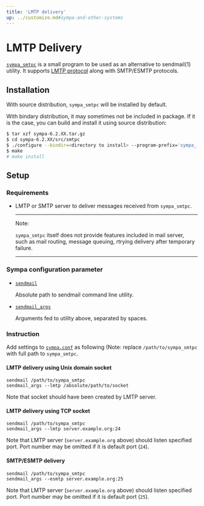 ```yaml
---
title: 'LMTP delivery'
up: ../customize.md#sympa-and-other-systems
---
```


LMTP Delivery
=============

[``sympa_smtpc``](../man/sympa_smtpc.1.md) is a small program to be used as
an alternative to sendmail(1) utility.  It supports
[LMTP protocol](https://tools.ietf.org/html/rfc2033) along with SMTP/ESMTP
protocols.

Installation
------------

With source distribution, ``sympa_smtpc`` will be installed by default.

With bindary distribution, it may sometimes not be included in package.
If it is the case, you can build and install it using source distribution:

``` bash
$ tar xzf sympa-6.2.XX.tar.gz
$ cd sympa-6.2.XX/src/smtpc
$ ./configure --bindir=<directory to install> --program-prefix='sympa_'
$ make
# make install
```

Setup
-----

### Requirements

  * LMTP or SMTP server to deliver messages received from ``sympa_smtpc``.

    ----
    Note:

    ``sympa_smtpc`` itself does not provide features included in mail server,
    such as mail routing, message queuing, rtrying delivery after temporary
    failure.

    ----

### Sympa configuration parameter

  * [``sendmail``](../man/sympa.conf.5.md#sendmail)

    Absolute path to sendmail command line utility. 

  * [``sendmail_args``](../man/sympa.conf.5.md#sendmail_args)

    Arguments fed to utility above, separated by spaces.

### Instruction

Add settings to [``sympa.conf``](../layout.md#config) as following (Note:
replace ``/path/to/sympa_smtpc`` with full path to ``sympa_smtpc``.

#### LMTP delivery using Unix domain socket

```
sendmail /path/to/sympa_smtpc
sendmail_args --lmtp /absolute/path/to/socket
```

Note that socket should have been created by LMTP server.

#### LMTP delivery using TCP socket

```
sendmail /path/to/sympa_smtpc
sendmail_args --lmtp server.example.org:24
```

Note that LMTP server (``server.example.org`` above) should listen specified
port. Port number may be omitted if it is default port (``24``).

#### SMTP/ESMTP delivery

```
sendmail /path/to/sympa_smtpc
sendmail_args --esmtp server.example.org:25
```

Note that LMTP server (``server.example.org`` above) should listen specified
port. Port number may be omitted if it is default port (``25``).
